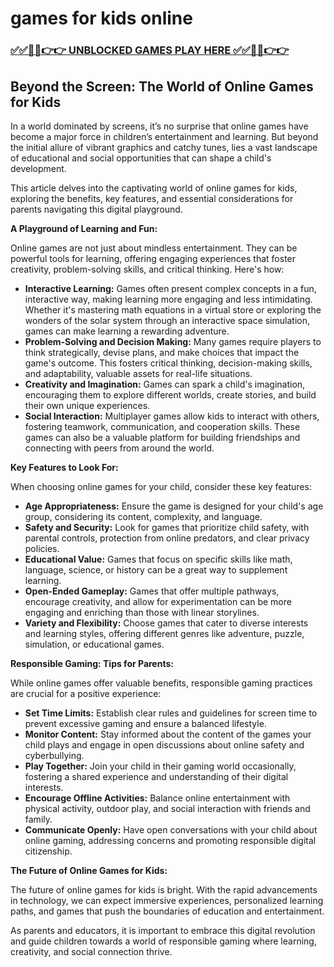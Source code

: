 # games for kids online

### [✅✅🔴🔴👉👉 UNBLOCKED GAMES PLAY HERE ✅✅🔴🔴👉👉](https://topstoryindia.com)

##  Beyond the Screen: The World of Online Games for Kids

In a world dominated by screens, it’s no surprise that online games have become a major force in children’s entertainment and learning. But beyond the initial allure of vibrant graphics and catchy tunes, lies a vast landscape of educational and social opportunities that can shape a child's development. 

This article delves into the captivating world of online games for kids, exploring the benefits, key features, and essential considerations for parents navigating this digital playground.

**A Playground of Learning and Fun:**

Online games are not just about mindless entertainment. They can be powerful tools for learning, offering engaging experiences that foster creativity, problem-solving skills, and critical thinking. Here's how:

* **Interactive Learning:** Games often present complex concepts in a fun, interactive way, making learning more engaging and less intimidating. Whether it's mastering math equations in a virtual store or exploring the wonders of the solar system through an interactive space simulation, games can make learning a rewarding adventure. 
* **Problem-Solving and Decision Making:** Many games require players to think strategically, devise plans, and make choices that impact the game's outcome. This fosters critical thinking, decision-making skills, and adaptability, valuable assets for real-life situations.
* **Creativity and Imagination:** Games can spark a child's imagination, encouraging them to explore different worlds, create stories, and build their own unique experiences. 
* **Social Interaction:**  Multiplayer games allow kids to interact with others, fostering teamwork, communication, and cooperation skills. These games can also be a valuable platform for building friendships and connecting with peers from around the world.

**Key Features to Look For:**

When choosing online games for your child, consider these key features:

* **Age Appropriateness:** Ensure the game is designed for your child's age group, considering its content, complexity, and language. 
* **Safety and Security:** Look for games that prioritize child safety, with parental controls,  protection from online predators, and clear privacy policies.
* **Educational Value:**  Games that focus on specific skills like math, language, science, or history can be a great way to supplement learning.
* **Open-Ended Gameplay:** Games that offer multiple pathways, encourage creativity, and allow for experimentation can be more engaging and enriching than those with linear storylines.
* **Variety and Flexibility:**  Choose games that cater to diverse interests and learning styles, offering different genres like adventure, puzzle, simulation, or educational games.

**Responsible Gaming: Tips for Parents:**

While online games offer valuable benefits, responsible gaming practices are crucial for a positive experience:

* **Set Time Limits:**  Establish clear rules and guidelines for screen time to prevent excessive gaming and ensure a balanced lifestyle.
* **Monitor Content:** Stay informed about the content of the games your child plays and engage in open discussions about online safety and cyberbullying.
* **Play Together:**  Join your child in their gaming world occasionally, fostering a shared experience and understanding of their digital interests.
* **Encourage Offline Activities:** Balance online entertainment with physical activity, outdoor play, and social interaction with friends and family.
* **Communicate Openly:**  Have open conversations with your child about online gaming, addressing concerns and promoting responsible digital citizenship.

**The Future of Online Games for Kids:**

The future of online games for kids is bright. With the rapid advancements in technology, we can expect immersive experiences, personalized learning paths, and games that push the boundaries of education and entertainment. 

As parents and educators, it is important to embrace this digital revolution and guide children towards a world of responsible gaming where learning, creativity, and social connection thrive. 
